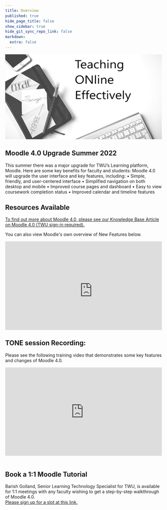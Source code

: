 ```yaml
---
title: Overview
published: true
hide_page_title: false
show_sidebar: true
hide_git_sync_repo_link: false
markdown:
  extra: false
---
```


![](rsz_tone.jpg)

## Moodle 4.0 Upgrade Summer 2022

This summer there was a major upgrade for TWU’s Learning platform, Moodle.
Here are some key benefits for faculty and students:
Moodle 4.0 will upgrade the user interface and key features, including:
•	Simple, friendly, and user-centered interface
•	Simplified navigation on both desktop and mobile
•	Improved course pages and dashboard
•	Easy to view coursework completion status
•	Improved calendar and timeline features


## Resources Available
[To find out more about Moodle 4.0, please see our Knowledge Base Article on Moodle 4.0 (TWU sign-in required).](https://trinitywestern.teamdynamix.com/TDClient/1904/Portal/KB/ArticleDet?ID=144779)

You can also view Moodle's own overview of New Features below.

<div style='max-width: 640px'><div style='position: relative; padding-bottom: 56.25%; height: 0; overflow: hidden;'><iframe width="560" height="315" src="https://www.youtube-nocookie.com/embed/Io8ZqAOnAsw" title="YouTube video player" frameborder="0" allow="accelerometer; autoplay; clipboard-write; encrypted-media; gyroscope; picture-in-picture" allowfullscreen></iframe></div></div>


## TONE session Recording:
Please see the following training video that demonstrates some key features and changes of Moodle 4.0.

<div style='max-width: 640px'><div style='position: relative; padding-bottom: 56.25%; height: 0; overflow: hidden;'><iframe width="640" height="360" src="https://web.microsoftstream.com/embed/video/6adf68af-97bb-4d78-9539-ff918e358235?autoplay=false&showinfo=true" allowfullscreen style="border:none; position: absolute; top: 0; left: 0; right: 0; bottom: 0; height: 100%; max-width: 100%;"></iframe></div></div>

<br>

## Book a 1:1 Moodle Tutorial
Barish Golland, Senior Learning Technology Specialist for TWU, is available for 1:1 meetings with any faculty wishing to get a step-by-step walkthrough of Moodle 4.0.  
[Please sign up for a slot at this link.](https://calendly.com/barish-golland-twu/moodle?month=2022-09) 
